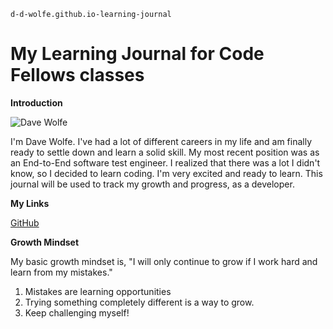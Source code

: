 `d-d-wolfe.github.io-learning-journal`
# My Learning Journal for Code Fellows classes

**Introduction**

![Dave Wolfe](956819779_10205578218451144_7597759011609378816_o.jpg)

I'm Dave Wolfe. I've had a lot of different careers in my life and am finally ready to settle down and learn a solid skill. My most recent position was as an End-to-End software test engineer. I realized that there was a lot I didn't know, so I decided to learn coding. I'm very excited and ready to learn. This journal will be used to track my growth and progress, as a developer.

**My Links**

[GitHub](https://github.com/d-d-wolfe)

**Growth Mindset**

My basic growth mindset is, "I will only continue to grow if I work hard and learn from my mistakes."
1. Mistakes are learning opportunities
1. Trying something completely different is a way to grow.
1. Keep challenging myself!
